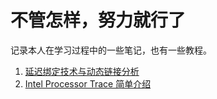 # 不管怎样，努力就行了

记录本人在学习过程中的一些笔记，也有一些教程。

1. [延迟绑定技术与动态链接分析](./lazybinding/README.md)
2. [Intel Processor Trace 简单介绍](./IntelPT/main.md)
